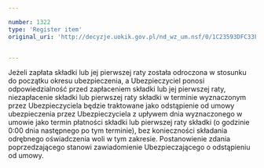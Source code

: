 ```yaml
---

number: 1322
type: 'Register item'
original_uri: 'http://decyzje.uokik.gov.pl/nd_wz_um.nsf/0/1C23593DFC33FDE1C12573EE0044AAF0?OpenDocument'


---
```


Jeżeli zapłata składki lub jej pierwszej raty została odroczona w stosunku do początku okresu ubezpieczenia, a Ubezpieczyciel ponosi odpowiedzialność przed zapłaceniem składki lub jej pierwszej raty, niezapłacenie składki lub pierwszej raty składki w terminie wyznaczonym przez Ubezpieczyciela będzie traktowane jako odstąpienie od umowy ubezpieczenia przez Ubezpieczyciela z upływem dnia wyznaczonego w umowie jako termin płatności składki lub pierwszej raty składki (o godzinie 0:00 dnia następnego po tym terminie), bez konieczności składania odrębnego oświadczenia woli w tym zakresie. Postanowienie zdania poprzedzającego stanowi zawiadomienie Ubezpieczającego o odstąpieniu od umowy.
